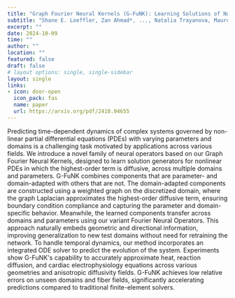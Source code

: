 ```yaml
---
title: "Graph Fourier Neural Kernels (G-FuNK): Learning Solutions of Nonlinear Diffusive Parametric PDEs on Multiple Domains"
subtitle: "Shane E. Loeffler, Zan Ahmad*, ..., Natalia Trayanova, Mauro Maggioni"
excerpt: ""
date: 2024-10-09
time: ""
author: ""
location: ""
featured: false
draft: false
# layout options: single, single-sidebar
layout: single
links:
- icon: door-open
  icon_pack: fas
  name: paper
  url: https://arxiv.org/pdf/2410.04655
---
```

Predicting time-dependent dynamics of complex systems governed by non-linear partial differential equations (PDEs) with varying parameters and domains is a challenging task motivated by applications across various fields. We introduce a novel family of neural operators based on our Graph Fourier Neural Kernels, designed to learn solution generators for nonlinear PDEs in which the highest-order term is diffusive, across multiple domains and parameters. G-FuNK combines components that are parameter- and domain-adapted with others that are not. The domain-adapted components are constructed using a weighted graph on the discretized domain, where the graph Laplacian approximates the highest-order diffusive term, ensuring boundary condition compliance and capturing the parameter and domain-specific behavior. Meanwhile, the learned components transfer across domains and parameters using our variant Fourier Neural Operators. This approach naturally embeds geometric and directional information, improving generalization to new test domains without need for retraining the network. To handle temporal dynamics, our method incorporates an integrated ODE solver to predict the evolution of the system. Experiments show G-FuNK's capability to accurately approximate heat, reaction diffusion, and cardiac electrophysiology equations across various geometries and anisotropic diffusivity fields. G-FuNK achieves low relative errors on unseen domains and fiber fields, significantly accelerating predictions compared to traditional finite-element solvers.